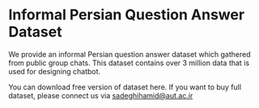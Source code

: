 # Informal Persian Question Answer Dataset

We provide an informal Persian  question answer dataset which gathered from public group chats. This dataset contains over 3 million data that is used for designing chatbot.

You can download free version of dataset here. If you want to buy full dataset, please connect us via [sadeghihamid@aut.ac.ir](mailto:sadeghihamid@aut.ac.ir)
